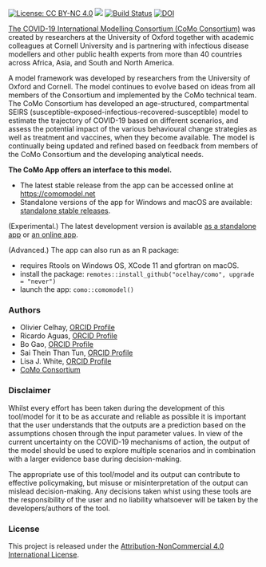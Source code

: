 <!-- badges: start -->
[![License: CC BY-NC 4.0](https://img.shields.io/badge/License-CC%20BY--NC%204.0-lightgrey.svg)](https://creativecommons.org/licenses/by-nc/4.0/)
[![](https://img.shields.io/badge/devel%20version-19.1.2.svg)](https://github.com/ocelhay/como)
[![Build Status](https://travis-ci.org/ocelhay/como.svg?branch=master)](https://travis-ci.org/ocelhay/como)
[![DOI](https://zenodo.org/badge/251726959.svg)](https://zenodo.org/badge/latestdoi/251726959)
<!-- badges: end -->


[The COVID-19 International Modelling Consortium (CoMo Consortium)](https://como.bmj.com) was created by researchers at the University of Oxford together with academic colleagues at Cornell University and is partnering with infectious disease modellers and other public health experts from more than 40 countries across Africa, Asia, and South and North America.

A model framework was developed by researchers from the University of Oxford and Cornell. The model continues to evolve based on ideas from all members of the Consortium and implemented by the CoMo technical team. The CoMo Consortium has developed an age-structured, compartmental SEIRS (susceptible-exposed-infectious-recovered-susceptible) model to estimate the trajectory of COVID-19 based on different scenarios, and assess the potential impact of the various behavioural change strategies as well as treatment and vaccines, when they become available. 
The model is continually being updated and refined based on feedback from members of the CoMo Consortium and the developing analytical needs. 

**The CoMo App offers an interface to this model.**

- The latest stable release from the app can be accessed online at https://comomodel.net
- Standalone versions of the app for Windows and macOS are available: [standalone stable releases](https://github.com/ocelhay/como/releases/latest).

(Experimental.) The latest development version is available [as a standalone app](https://github.com/ocelhay/como/releases) or [an online app](https://livedataoxford.shinyapps.io/comoappdev/).

(Advanced.) The app can also run as an R package:

- requires Rtools on Windows OS, XCode 11 and gfortran on macOS.
- install the package: `remotes::install_github("ocelhay/como", upgrade = "never")`
- launch the app: `como::comomodel()`



### Authors

- Olivier Celhay, [ORCID Profile](https://orcid.org/0000-0002-2971-9110)
- Ricardo Aguas, [ORCID Profile](https://orcid.org/0000-0002-6507-6597)
- Bo Gao, [ORCID Profile](https://orcid.org/0000-0002-7405-7507)
- Sai Thein Than Tun, [ORCID Profile](https://orcid.org/0000-0001-9733-8304)
- Lisa J. White, [ORCID Profile](https://orcid.org/0000-0002-6523-185X)
- [CoMo Consortium](https://como.bmj.com)

### Disclaimer

Whilst every effort has been taken during the development of this tool/model for it to be as accurate and reliable as possible it is important that the user understands that the outputs are a prediction based on the assumptions chosen through the input parameter values. In view of the current uncertainty on the COVID-19 mechanisms of action, the output of the model should be used to explore multiple scenarios and in combination with a larger evidence base during decision-making.

The appropriate use of this tool/model and its output can contribute to effective policymaking, but misuse or misinterpretation of the output can mislead decision-making. Any decisions taken whist using these tools are the responsibility of the user and no liability whatsoever will be taken by the developers/authors of the tool.

### License

This project is released under the [Attribution-NonCommercial 4.0 International License](https://github.com/ocelhay/como/blob/master/LICENSE.txt).





